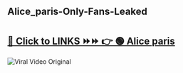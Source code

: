 
 ## Alice_paris-Only-Fans-Leaked

# <h2><a href="https://clipsfans.com/Alice_paris&ref=git">🔗 Click to LINKS ⏩⏩ 👉 🟢 Alice paris </a></h2>

<a href="https://clipsfans.com/Alice_paris&ref=git" rel="nofollow" data-target="animated-image.originalLink"><img src="https://i.ibb.co.com/xMMVF88/686577567.gif" alt="Viral Video Original" style="max-width: 100%; display: inline-block;" data-target="animated-image.originalImage"></a>

